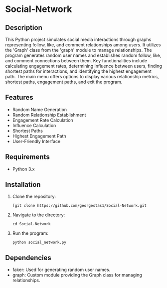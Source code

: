 # Social-Network

## Description
This Python project simulates social media interactions through graphs representing follow, like, and comment relationships among users. It utilizes the 'Graph' class from the 'graph' module to manage relationships. The program generates random user names and establishes random follow, like, and comment connections between them. Key functionalities include calculating engagement rates, determining influence between users, finding shortest paths for interactions, and identifying the highest engagement path. The main menu offers options to display various relationship metrics, shortest paths, engagement paths, and exit the program.

## Features
- Random Name Generation
- Random Relationship Establishment
- Engagement Rate Calculation
- Influence Calculation
- Shortest Paths
- Highest Engagement Path
- User-Friendly Interface

## Requirements

- Python 3.x
  
## Installation

1. Clone the repository:
   
    ```
    [git clone https://github.com/georgestas1/Social-Network.git
    ```
2. Navigate to the directory:
   
    ```
    cd Social-Network
    ```
3. Run the program:
   
    ```
    python social_network.py
    ```
    
## Dependencies

- faker: Used for generating random user names.
- graph: Custom module providing the Graph class for managing relationships.

